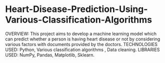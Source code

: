 # Heart-Disease-Prediction-Using-Various-Classification-Algorithms
OVERVIEW: This project aims to develop a machine learning model which can predict whether a person is having heart disease or not by considering various factors with documents provided by the doctors.
TECHNOLOGIES USED: Python, Various classification algorithms , Data cleaning. 
LIBRARIES USED: NumPy, Pandas, Matplotlib, Sklearn.
